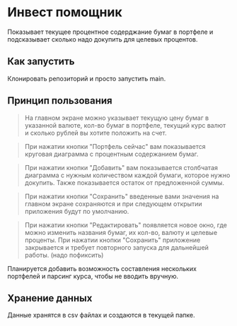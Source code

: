 # Инвест помощник
Показывает текущее процентное содерджание бумаг в портфеле и подсказывает сколько надо докупить для целевых процентов.

## Как запустить
Клонировать репозиторий и просто запустить main.

## Принцип пользования
>На главном экране можно указывает текущую цену бумаг в указанной валюте, кол-во бумаг в портфеле, текущий курс валют и сколько рублей вы хотите положить на счет.

>При нажатии кнопки "Портфель сейчас" вам показывается круговая диаграмма с процентным содержанием бумаг.

>При нажатии кнопки "Добавить" вам показывается столбчатая диаграмма с нужным количеством каждой бумаги, которое нужно докупить. Также показывается остаток от предложенной суммы.

>При нажатии кнопки "Сохранить" введенные вами значения на главном экране сохраняются и при следующем открытии приложения будут по умолчанию.

>При нажатии кнопки "Редактировать" появляется новое окно, где можно изменить названия бумаг, их кол-во, валюту и целевые проценты. При нажатии кнопки "Сохранить" приложение закрывается и требует повторного запуска для дальнейшей работы. (надо пофиксить)

Планируется добавить возможность составления нескольких портфелей и парсинг курса, чтобы не вводить вручную.

## Хранение данных

Данные хранятся в csv файлах и создаются в текущей папке.


